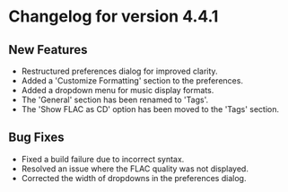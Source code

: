# Changelog for version 4.4.1

## New Features

- Restructured preferences dialog for improved clarity.
- Added a 'Customize Formatting' section to the preferences.
- Added a dropdown menu for music display formats.
- The 'General' section has been renamed to 'Tags'.
- The 'Show FLAC as CD' option has been moved to the 'Tags' section.

## Bug Fixes

- Fixed a build failure due to incorrect syntax.
- Resolved an issue where the FLAC quality was not displayed.
- Corrected the width of dropdowns in the preferences dialog.
